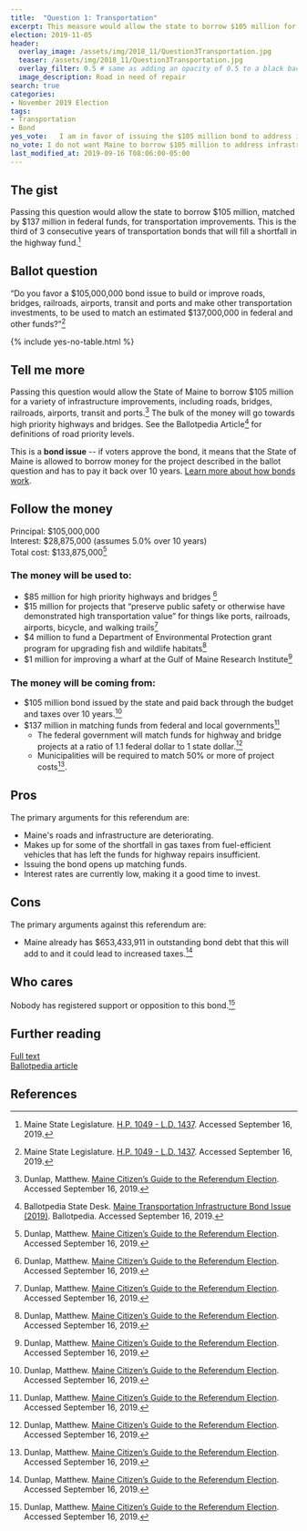 ```yaml
---
title:  "Question 1: Transportation"
excerpt: This measure would allow the state to borrow $105 million for transportation improvements.
election: 2019-11-05
header:
  overlay_image: /assets/img/2018_11/Question3Transportation.jpg
  teaser: /assets/img/2018_11/Question3Transportation.jpg
  overlay_filter: 0.5 # same as adding an opacity of 0.5 to a black background
  image_description: Road in need of repair
search: true
categories:
- November 2019 Election
tags:
- Transportation
- Bond
yes_vote:   I am in favor of issuing the $105 million bond to address infrastructure improvements.
no_vote: I do not want Maine to borrow $105 million to address infrastructure improvements.
last_modified_at: 2019-09-16 T08:06:00-05:00
---
```


## The gist
Passing this question would allow the state to borrow $105 million, matched by $137 million in federal funds, for transportation improvements. This is the third of 3 consecutive years of transportation bonds that will fill a shortfall in the highway fund.[^1]

## Ballot question
“Do you favor a $105,000,000 bond issue to build or improve roads, bridges, railroads, airports, transit and ports and make other transportation investments, to be used to match an estimated $137,000,000 in federal and other funds?”[^1]

{% include yes-no-table.html %}


## Tell me more
Passing this question would allow the State of Maine to borrow $105 million for a variety of infrastructure improvements, including roads, bridges, railroads, airports, transit and ports.[^3] The bulk of the money will go towards high priority highways and bridges.  See the Ballotpedia Article[^2] for definitions of road priority levels.

This is a **bond issue** -- if voters approve the bond, it means that the State of Maine is allowed to borrow money for the project described in the ballot question and has to pay it back over 10 years. [Learn more about how bonds work](/bonds).

## Follow the money
Principal: $105,000,000
<br>Interest: $28,875,000 (assumes 5.0% over 10 years)
<br>Total cost:  $133,875,000[^3]

### The money will be used to:
* $85 million for high priority highways and bridges [^3]
* $15 million for projects that “preserve public safety or otherwise have demonstrated high transportation value” for things like  ports, railroads, airports, bicycle, and walking trails[^3]
* $4 million to fund a Department of Environmental Protection grant program for upgrading fish and wildlife habitats[^3]
* $1 million for improving a wharf at the Gulf of Maine Research Institute[^3]

### The money will be coming from:
* $105 million bond issued by the state  and paid back through the budget and taxes over 10 years.[^3]  
* $137 million in matching funds from federal and local governments[^3]  
  - The federal government will match funds for highway and bridge projects at a ratio of 1.1 federal dollar to 1 state dollar.[^3]
  - Municipalities will be required to match 50% or more of project costs[^3].

## Pros
The primary arguments for this referendum are:

* Maine's roads and infrastructure are deteriorating.
* Makes up for some of the shortfall in gas taxes from fuel-efficient vehicles that has left the funds for highway repairs insufficient.
* Issuing the bond opens up matching funds.
* Interest rates are currently low, making it a good time to invest.

## Cons
The primary arguments against this referendum are:
* Maine already has $653,433,911 in outstanding bond debt that this will add to and it could lead to increased taxes.[^3]

## Who cares
Nobody has registered support or opposition to this bond.[^3]

## Further reading
[Full text](https://www1.maine.gov/sos/cec/elec/upcoming/pdf/plchap532.pdf)
<br>[Ballotpedia article](https://ballotpedia.org/Maine_Transportation_Infrastructure_Bond_Issue_(2019))

## References
[^1]: Maine State Legislature. [H.P. 1049 - L.D. 1437](https://www1.maine.gov/sos/cec/elec/upcoming/pdf/ld1437.pdf). Accessed September 16, 2019.

[^2]: Ballotpedia State Desk. [Maine Transportation Infrastructure Bond Issue (2019)](https://ballotpedia.org/Maine_Transportation_Infrastructure_Bond_Issue_(2019)). Ballotpedia. Accessed September 16, 2019.

[^3]: Dunlap, Matthew. [Maine Citizen’s Guide to the Referendum Election](https://www.maine.gov/sos/cec/elec/upcoming/pdf/citizensguide19.pdf). Accessed September 16, 2019.
